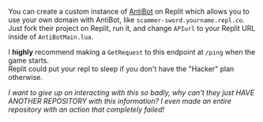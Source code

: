 You can create a custom instance of [AntiBot](https://github.com/codehouseRBLX/AntiBot) on Replit which allows you to use your own domain with AntiBot, like `scammer-sword.yourname.repl.co`. Just fork their project on Replit, run it, and change `APIurl` to your Replit URL inside of `AntiBotMain.lua`.

I **highly** recommend making a `GetRequest` to this endpoint at `/ping` when the game starts.  
Replit could put your repl to sleep if you don't have the "Hacker" plan otherwise.

*I want to give up on interacting with this so badly, why can't they just HAVE ANOTHER REPOSITORY with this information? I even made an entire repository with an action that completely failed!*
